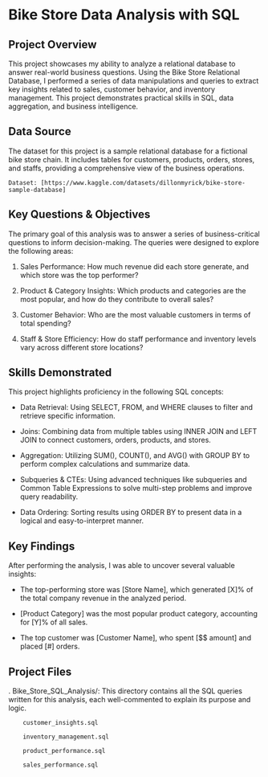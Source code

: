 # Bike Store Data Analysis with SQL
## Project Overview

This project showcases my ability to analyze a relational database to answer real-world business questions. Using the Bike Store Relational Database, I performed a series of data manipulations and queries to extract key insights related to sales, customer behavior, and inventory management. This project demonstrates practical skills in SQL, data aggregation, and business intelligence.

## Data Source

The dataset for this project is a sample relational database for a fictional bike store chain. It includes tables for customers, products, orders, stores, and staffs, providing a comprehensive view of the business operations.

    Dataset: [https://www.kaggle.com/datasets/dillonmyrick/bike-store-sample-database]

## Key Questions & Objectives

The primary goal of this analysis was to answer a series of business-critical questions to inform decision-making. The queries were designed to explore the following areas:

1. Sales Performance: How much revenue did each store generate, and which store was the top performer?

2. Product & Category Insights: Which products and categories are the most popular, and how do they contribute to overall sales?

3. Customer Behavior: Who are the most valuable customers in terms of total spending?

4. Staff & Store Efficiency: How do staff performance and inventory levels vary across different store locations?

## Skills Demonstrated

This project highlights proficiency in the following SQL concepts:

- Data Retrieval: Using SELECT, FROM, and WHERE clauses to filter and retrieve specific information.

- Joins: Combining data from multiple tables using INNER JOIN and LEFT JOIN to connect customers, orders, products, and stores.

- Aggregation: Utilizing SUM(), COUNT(), and AVG() with GROUP BY to perform complex calculations and summarize data.

- Subqueries & CTEs: Using advanced techniques like subqueries and Common Table Expressions to solve multi-step problems and improve query readability.

- Data Ordering: Sorting results using ORDER BY to present data in a logical and easy-to-interpret manner.

## Key Findings

After performing the analysis, I was able to uncover several valuable insights:
- The top-performing store was [Store Name], which generated [X]% of the total company revenue in the analyzed period.

- [Product Category] was the most popular product category, accounting for [Y]% of all sales.

- The top customer was [Customer Name], who spent [$$ amount] and placed [#] orders.

## Project Files

 .     Bike_Store_SQL_Analysis/: This directory contains all the SQL queries written for this analysis, each well-commented to explain its purpose and logic.

        customer_insights.sql

        inventory_management.sql

        product_performance.sql

        sales_performance.sql
